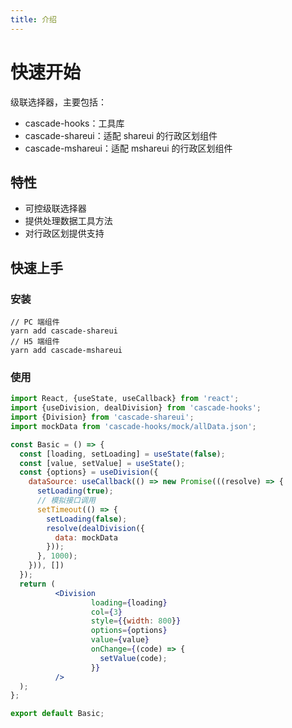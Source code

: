 ```yaml
---
title: 介绍
---
```


# 快速开始

级联选择器，主要包括：

- cascade-hooks：工具库
- cascade-shareui：适配 shareui 的行政区划组件
- cascade-mshareui：适配 mshareui 的行政区划组件

## 特性

- 可控级联选择器
- 提供处理数据工具方法
- 对行政区划提供支持

## 快速上手

### 安装

````
// PC 端组件
yarn add cascade-shareui
// H5 端组件
yarn add cascade-mshareui
````

### 使用

````jsx
import React, {useState, useCallback} from 'react';
import {useDivision, dealDivision} from 'cascade-hooks';
import {Division} from 'cascade-shareui';
import mockData from 'cascade-hooks/mock/allData.json';

const Basic = () => {
  const [loading, setLoading] = useState(false);
  const [value, setValue] = useState();
  const {options} = useDivision({
    dataSource: useCallback(() => new Promise(((resolve) => {
      setLoading(true);
      // 模拟接口调用
      setTimeout(() => {
        setLoading(false);
        resolve(dealDivision({
          data: mockData
        }));
      }, 1000);
    })), [])
  });
  return (
          <Division
                  loading={loading}
                  col={3}
                  style={{width: 800}}
                  options={options}
                  value={value}
                  onChange={(code) => {
                    setValue(code);
                  }}
          />
  );
};

export default Basic;
````
